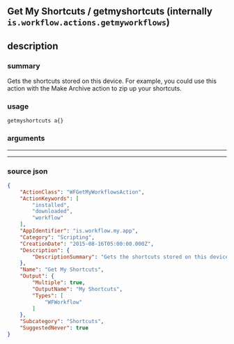
## Get My Shortcuts / getmyshortcuts (internally `is.workflow.actions.getmyworkflows`)


## description

### summary

Gets the shortcuts stored on this device. For example, you could use this action with the Make Archive action to zip up your shortcuts.


### usage
```
getmyshortcuts a{}
```

### arguments

---



---

### source json

```json
{
	"ActionClass": "WFGetMyWorkflowsAction",
	"ActionKeywords": [
		"installed",
		"downloaded",
		"workflow"
	],
	"AppIdentifier": "is.workflow.my.app",
	"Category": "Scripting",
	"CreationDate": "2015-08-16T05:00:00.000Z",
	"Description": {
		"DescriptionSummary": "Gets the shortcuts stored on this device. For example, you could use this action with the Make Archive action to zip up your shortcuts."
	},
	"Name": "Get My Shortcuts",
	"Output": {
		"Multiple": true,
		"OutputName": "My Shortcuts",
		"Types": [
			"WFWorkflow"
		]
	},
	"Subcategory": "Shortcuts",
	"SuggestedNever": true
}
```
